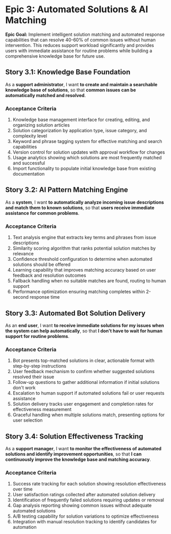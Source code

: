 # Epic 3: Automated Solutions & AI Matching

**Epic Goal:** Implement intelligent solution matching and automated response capabilities that can resolve 40-60% of common issues without human intervention. This reduces support workload significantly and provides users with immediate assistance for routine problems while building a comprehensive knowledge base for future use.

## Story 3.1: Knowledge Base Foundation

As a **support administrator**,
I want **to create and maintain a searchable knowledge base of solutions**,
so that **common issues can be automatically matched and resolved**.

### Acceptance Criteria
1. Knowledge base management interface for creating, editing, and organizing solution articles
2. Solution categorization by application type, issue category, and complexity level
3. Keyword and phrase tagging system for effective matching and search capabilities
4. Version control for solution updates with approval workflow for changes
5. Usage analytics showing which solutions are most frequently matched and successful
6. Import functionality to populate initial knowledge base from existing documentation

## Story 3.2: AI Pattern Matching Engine

As a **system**,
I want **to automatically analyze incoming issue descriptions and match them to known solutions**,
so that **users receive immediate assistance for common problems**.

### Acceptance Criteria
1. Text analysis engine that extracts key terms and phrases from issue descriptions
2. Similarity scoring algorithm that ranks potential solution matches by relevance
3. Confidence threshold configuration to determine when automated solutions should be offered
4. Learning capability that improves matching accuracy based on user feedback and resolution outcomes
5. Fallback handling when no suitable matches are found, routing to human support
6. Performance optimization ensuring matching completes within 2-second response time

## Story 3.3: Automated Bot Solution Delivery

As an **end user**,
I want **to receive immediate solutions for my issues when the system can help automatically**,
so that **I don't have to wait for human support for routine problems**.

### Acceptance Criteria
1. Bot presents top-matched solutions in clear, actionable format with step-by-step instructions
2. User feedback mechanism to confirm whether suggested solutions resolved their issue
3. Follow-up questions to gather additional information if initial solutions don't work
4. Escalation to human support if automated solutions fail or user requests assistance
5. Solution delivery tracks user engagement and completion rates for effectiveness measurement
6. Graceful handling when multiple solutions match, presenting options for user selection

## Story 3.4: Solution Effectiveness Tracking

As a **support manager**,
I want **to monitor the effectiveness of automated solutions and identify improvement opportunities**,
so that **I can continuously improve the knowledge base and matching accuracy**.

### Acceptance Criteria
1. Success rate tracking for each solution showing resolution effectiveness over time
2. User satisfaction ratings collected after automated solution delivery
3. Identification of frequently failed solutions requiring updates or removal
4. Gap analysis reporting showing common issues without adequate automated solutions
5. A/B testing capability for solution variations to optimize effectiveness
6. Integration with manual resolution tracking to identify candidates for automation
